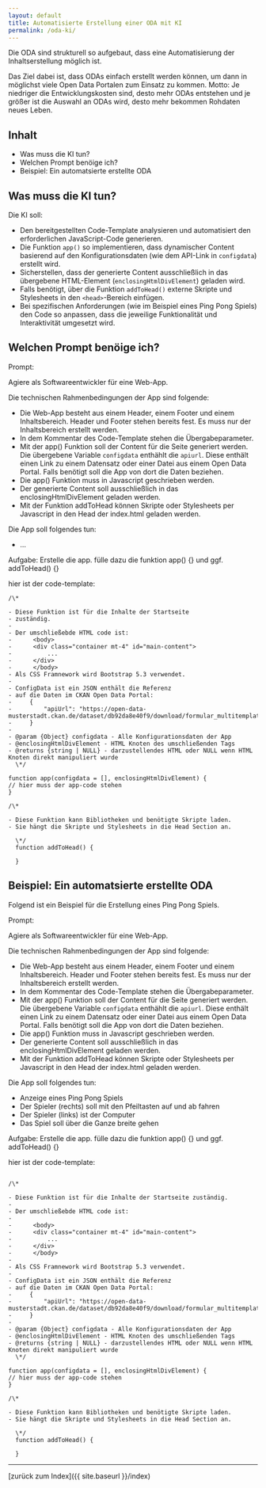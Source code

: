 ```yaml
---
layout: default
title: Automatisierte Erstellung einer ODA mit KI
permalink: /oda-ki/
---
```


Die ODA sind strukturell so aufgebaut, dass eine
Automatisierung der Inhaltserstellung möglich ist.

Das Ziel dabei ist, dass ODAs einfach erstellt werden können,
um dann in möglichst viele Open Data Portalen zum Einsatz
zu kommen. Motto: Je niedriger die Entwicklungskosten sind,
desto mehr ODAs entstehen und je größer ist die Auswahl
an ODAs wird, desto mehr bekommen Rohdaten neues Leben.

## Inhalt

- Was muss die KI tun?
- Welchen Prompt benöige ich?
- Beispiel: Ein automatsierte erstellte ODA

## Was muss die KI tun?

Die KI soll:

- Den bereitgestellten Code-Template analysieren und automatisiert den erforderlichen JavaScript-Code generieren.
- Die Funktion `app()` so implementieren, dass dynamischer Content basierend auf den Konfigurationsdaten (wie dem API-Link in `configdata`) erstellt wird.
- Sicherstellen, dass der generierte Content ausschließlich in das übergebene HTML-Element (`enclosingHtmlDivElement`) geladen wird.
- Falls benötigt, über die Funktion `addToHead()` externe Skripte und Stylesheets in den `<head>`-Bereich einfügen.
- Bei spezifischen Anforderungen (wie im Beispiel eines Ping Pong Spiels) den Code so anpassen, dass die jeweilige Funktionalität und Interaktivität umgesetzt wird.

## Welchen Prompt benöige ich?

Prompt:

Agiere als Softwareentwickler für eine Web-App.

Die technischen Rahmenbedingungen der App sind folgende:

- Die Web-App besteht aus einem Header, einem Footer und einem Inhaltsbereich.
  Header und Footer stehen bereits fest. Es muss nur der Inhaltsbereich erstellt werden.
- In dem Kommentar des Code-Template stehen die Übergabeparameter.
- Mit der app() Funktion soll der Content für die Seite generiert werden. Die übergebene
  Variable `configdata` enthählt die `apiurl`. Diese enthält einen Link
  zu einem Datensatz oder einer Datei aus einem Open Data Portal. Falls benötigt
  soll die App von dort die Daten beziehen.
- Die app() Funktion muss in Javascript geschrieben werden.
- Der generierte Content soll ausschließlich in das enclosingHtmlDivElement geladen werden.
- Mit der Funktion addToHead können Skripte oder Stylesheets per Javascript in den Head
  der index.html geladen werden.

Die App soll folgendes tun:

- ...

Aufgabe:
Erstelle die app. fülle dazu die funktion app() {} und ggf. addToHead() {}

hier ist der code-template:

```
/\*

- Diese Funktion ist für die Inhalte der Startseite
- zuständig.
-
- Der umschließebde HTML code ist:
-      <body>
-      <div class="container mt-4" id="main-content">
-          ...
-      </div>
-      </body>
- Als CSS Framnework wird Bootstrap 5.3 verwendet.
-
- ConfigData ist ein JSON enthält die Referenz
- auf die Daten im CKAN Open Data Portal:
-     {
-         "apiUrl": "https://open-data-musterstadt.ckan.de/dataset/db92da8e40f9/download/formular_multitemplate.json"
-     }
-
- @param {Object} configdata - Alle Konfigurationsdaten der App
- @enclosingHtmlDivElement - HTML Knoten des umschließenden Tags
- @returns {string | NULL} - darzustellendes HTML oder NULL wenn HTML Knoten direkt manipuliert wurde
  \*/

function app(configdata = [], enclosingHtmlDivElement) {
// hier muss der app-code stehen
}

/\*

- Diese Funktion kann Bibliotheken und benötigte Skripte laden.
- Sie hängt die Skripte und Stylesheets in die Head Section an.

  \*/
  function addToHead() {

  }

```

## Beispiel: Ein automatsierte erstellte ODA

Folgend ist ein Beispiel für die Erstellung eines Ping Pong Spiels.

Prompt:

Agiere als Softwareentwickler für eine Web-App.

Die technischen Rahmenbedingungen der App sind folgende:

- Die Web-App besteht aus einem Header, einem Footer und einem Inhaltsbereich.
  Header und Footer stehen bereits fest. Es muss nur der Inhaltsbereich erstellt werden.
- In dem Kommentar des Code-Template stehen die Übergabeparameter.
- Mit der app() Funktion soll der Content für die Seite generiert werden. Die übergebene
  Variable `configdata` enthählt die `apiurl`. Diese enthält einen Link
  zu einem Datensatz oder einer Datei aus einem Open Data Portal. Falls benötigt
  soll die App von dort die Daten beziehen.
- Die app() Funktion muss in Javascript geschrieben werden.
- Der generierte Content soll ausschließlich in das enclosingHtmlDivElement geladen werden.
- Mit der Funktion addToHead können Skripte oder Stylesheets per Javascript in den Head
  der index.html geladen werden.

Die App soll folgendes tun:

- Anzeige eines Ping Pong Spiels
- Der Spieler (rechts) soll mit den Pfeiltasten auf und ab fahren
- Der Spieler (links) ist der Computer
- Das Spiel soll über die Ganze breite gehen

Aufgabe:
Erstelle die app. fülle dazu die funktion app() {} und ggf. addToHead() {}

hier ist der code-template:

```

/\*

- Diese Funktion ist für die Inhalte der Startseite zuständig.
-
- Der umschließebde HTML code ist:
-
-      <body>
-      <div class="container mt-4" id="main-content">
-          ...
-      </div>
-      </body>
-
- Als CSS Framnework wird Bootstrap 5.3 verwendet.
-
- ConfigData ist ein JSON enthält die Referenz
- auf die Daten im CKAN Open Data Portal:
-     {
-         "apiUrl": "https://open-data-musterstadt.ckan.de/dataset/db92da8e40f9/download/formular_multitemplate.json"
-     }
-
- @param {Object} configdata - Alle Konfigurationsdaten der App
- @enclosingHtmlDivElement - HTML Knoten des umschließenden Tags
- @returns {string | NULL} - darzustellendes HTML oder NULL wenn HTML Knoten direkt manipuliert wurde
  \*/

function app(configdata = [], enclosingHtmlDivElement) {
// hier muss der app-code stehen
}

/\*

- Diese Funktion kann Bibliotheken und benötigte Skripte laden.
- Sie hängt die Skripte und Stylesheets in die Head Section an.

  \*/
  function addToHead() {

  }

```

---

[zurück zum Index]({{ site.baseurl }}/index)
